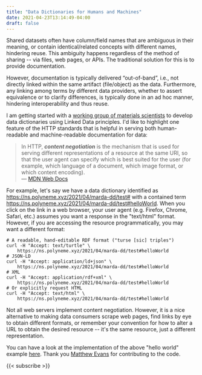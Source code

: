 ```yaml
---
title: "Data Dictionaries for Humans and Machines"
date: 2021-04-23T13:14:49-04:00
draft: false
---
```


Shared datasets often have column/field names that are ambiguous in their meaning, or contain
identical/related concepts with different names, hindering reuse. This ambiguity happens regardless
of the method of sharing -- via files, web pages, or APIs. The traditional solution for this is to
provide documentation.

However, documentation is typically delivered “out-of-band”, i.e., not directly linked within the
same artifact (file/object) as the data. Furthermore, any linking among terms by different data
providers, whether to assert equivalence or to clarify differences, is typically done in an ad hoc
manner, hindering interoperability and thus reuse.

I am getting started with a [working group of materials
scientists](https://github.com/marda-dd/docs) to develop data dictionaries using Linked Data
principles. I'd like to highlight one feature of the HTTP standards that is helpful in serving both
human-readable and machine-readable documentation for data:

> In HTTP, ***content negotiation*** is the mechanism that is used for serving different
representations of a resource at the same URI, so that the user agent can specify which is best
suited for the user (for example, which language of a document, which image format, or which content
encoding).
> <br/>— [MDN Web Docs](https://developer.mozilla.org/en-US/docs/Web/HTTP/Content_negotiation)

For example, let's say we have a data dictionary identified as
<https://ns.polyneme.xyz/2021/04/marda-dd/test#> with a contained term
<https://ns.polyneme.xyz/2021/04/marda-dd/test#helloWorld>. When you click on the link in a web
browser, your user agent (e.g. Firefox, Chrome, Safari, etc.) assumes you want a response in the
"text/html" format. However, if you are accessing the resource programmatically, you may want a
different format:

```shell
# A readable, hand-editable RDF format ("turse [sic] triples")
curl -H "Accept: text/turtle" \
    https://ns.polyneme.xyz/2021/04/marda-dd/test#helloWorld
# JSON-LD
curl -H "Accept: application/ld+json" \
    https://ns.polyneme.xyz/2021/04/marda-dd/test#helloWorld
# XML
curl -H "Accept: application/rdf+xml" \
    https://ns.polyneme.xyz/2021/04/marda-dd/test#helloWorld
# Or explicitly request HTML
curl -H "Accept: text/html" \
    https://ns.polyneme.xyz/2021/04/marda-dd/test#helloWorld
```

Not all web servers implement content negotiation. However, it is a nice alternative to making data
consumers scrape web pages, find links by eye to obtain different formats, or remember your
convention for how to alter a URL to obtain the desired resource -- it's the same resource, just a
different representation.

You can have a look at the implementation of the above "hello world" example
[here](https://github.com/marda-dd/hello-world/tree/main/dwinston). Thank you [Matthew
Evans](https://ml-evs.science/) for contributing to the code.

{{< subscribe >}}